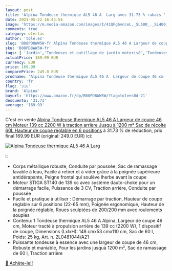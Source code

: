 ```yaml
---
layout: post
title: 'Alpina Tondeuse thermique AL5 46 A  Larg avec 31.73 % rabais '
date: 2021-05-22 16:43:54
image: 'https://m.media-amazon.com/images/I/41QFg6vnceL._SL500_._SL400_.jpg'
comments: true
category: ofertas
author: 'tole.es'
slug: 'B08PD8WW5W-fr Alpina Tondeuse thermique AL5 46 A Largeur de coupe 46 cm...'
sku: 'B08PD8WW5W-fr'
tags: [ 'Jardin','Tondeuses et outillage de jardin motorisé','Tondeuses et tracteurs','Tondeuses poussées et tractées','alpina', ]
actualPrice: 169.99 EUR
currency: EUR
price: 169.99
comparePrice: 249.0 EUR
prodname: 'Alpina Tondeuse thermique AL5 46 A  Largeur de coupe 46 cm  Moteur 139 cc  2200 W  à traction arrière  Jusqu à 1200 m²  Sac de récolte 60L  Hauteur de coupe réglable en 6 positions'
country: 'fr'
flag: '🇫🇷'
brand: 'Alpina'
buyurl: 'https://www.amazon.fr/dp/B08PD8WW5W/?tag=tolees0d-21'
descuento: '31.73'
average: '169.99'
---
```


C'est en vente [Alpina Tondeuse thermique AL5 46 A  Largeur de coupe 46 cm  Moteur 139 cc  2200 W  à traction arrière  Jusqu à 1200 m²  Sac de récolte 60L  Hauteur de coupe réglable en 6 positions](https://www.amazon.fr/dp/B08PD8WW5W/?tag=tolees0d-21)  à  31.73 % de réduction, prix final  169.99 EUR (original: 249.0 EUR) ici:

[![Alpina Tondeuse thermique AL5 46 A  Larg](https://m.media-amazon.com/images/I/41QFg6vnceL._SL500_._SL400_.jpg)](https://www.amazon.fr/dp/B08PD8WW5W/?tag=tolees0d-21)

ℹ️:

- Corps métallique robuste, Conduite par poussée, Sac de ramassage lavable à leau, Facile à retirer et à vider grâce à la poignée supérieure antidérapante, Peigne frontal qui soulève lherbe avant la coupe
- Moteur STIGA ST140 de 139 cc avec système dauto-choke pour un démarrage facile, Puissance de 3 CV, Traction arrière, Conduite par poussée
- Facile et pratique à utiliser : Démarrage par traction, Hauteur de coupe réglable sur 6 positions (22-65 mm), Poignée ergonomique, Hauteur de la poignée réglable, Roues sculptées de 200/200 mm avec roulements souples
- Contenu: 1 Tondeuse thermique AL5 46 A Alpina, Largeur de coupe 46 cm, Moteur tracté à propulsion arrière de 139 cc (2200 W), 1 dispositif de coupe, Dimensions (LxlxH): 148 cmx53 cmx110 cm, Sac de 60 l, Poids: 25 kg, Art. n. 2L0481044/A21
- Puissante tondeuse à essence avec une largeur de coupe de 46 cm, Robuste et maniable, Pour les jardins jusquà 1200 m², Sac de ramassage de 60 l, Traction arrière

[🛒 Achète-le!!](https://www.amazon.fr/dp/B08PD8WW5W/?tag=tolees0d-21)
